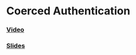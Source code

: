 # Coerced Authentication

### [Video](https://www.youtube.com/watch?v=b0lLxLJKaRs)

### [Slides](https://www.blackhillsinfosec.com/wp-content/uploads/2022/10/SLIDES_CoercionsandRelays-TheFirstCredistheDeepest.pdf)


